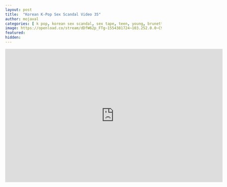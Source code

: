 ```yaml
---
layout: post
title:  "Korean K-Pop Sex Scandal Video 35"
author: mojaval
categories: [ k pop, korean sex scandal, sex tape, teen, young, brunette, cock sucking, oral, blowjob, doggy style, pussy licking, hairy pussy, hardcore, raw ]
image: https://openload.co/stream/dDfW62p_FTg~1554381724~103.252.0.0~C9ZCo4bb?mime=true
featured: 
hidden: 
---
```


<iframe src="https://openload.co/embed/CZH4YZFiFeo/korean-k-pop-sex-scandal-video-35___3494c826cece02c28a6a6cd0c7a31001909a6eac.mp4" scrolling="no" frameborder="0" width="700" height="430" allowfullscreen="true" webkitallowfullscreen="true" mozallowfullscreen="true"></iframe>